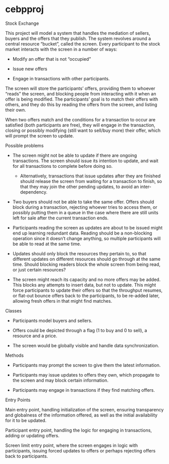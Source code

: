 # cebpproj


Stock Exchange

This project will model a system that handles the mediation of sellers, buyers and the offers that they publish. The system revolves around a central resource “bucket”, called the screen. Every participant to the stock market interacts with the screen in a number of ways:

-   Modify an offer that is not “occupied”
    
-   Issue new offers
    
-   Engage in transactions with other participants.
    

The screen will store the participants’ offers, providing them to whoever “reads” the screen, and blocking people from interacting with it when an offer is being modified. The participants’ goal is to match their offers with others, and they do this by reading the offers from the screen, and listing their own.

When two offers match and the conditions for a transaction to occur are satisfied (both participants are free), they will engage in the transaction, closing or possibly modifying (still want to sell/buy more) their offer, which will prompt the screen to update.

Possible problems

-   The screen might not be able to update if there are ongoing transactions. The screen should issue its intention to update, and wait for all transactions to complete before doing so.
    

	-   Alternatively, transactions that issue updates after they are finished should release the screen from waiting for a transaction to finish, so that they may join the other pending updates, to avoid an inter-dependency.
    

-   Two buyers should not be able to take the same offer. Offers should block during a transaction, rejecting whoever tries to access them, or possibly putting them in a queue in the case where there are still units left for sale after the current transaction ends.
    
-   Participants reading the screen as updates are about to be issued might end up learning redundant data. Reading should be a non-blocking operation since it doesn’t change anything, so multiple participants will be able to read at the same time.
    
-   Updates should only block the resources they pertain to, so that different updates on different resources should go through at the same time. Should blocking readers block the whole screen from being read, or just certain resources?
    
-   The screen might reach its capacity and no more offers may be added. This blocks any attempts to insert data, but not to update. This might force participants to update their offers so that the throughput resumes, or flat-out bounce offers back to the participants, to be re-added later, allowing fresh offers in that might find matches.
    

Classes

-   Participants model buyers and sellers.
    
-   Offers could be depicted through a flag (1 to buy and 0 to sell), a resource and a price.
    
-   The screen would be globally visible and handle data synchronization.
    

Methods

-   Participants may prompt the screen to give them the latest information.
    
-   Participants may issue updates to offers they own, which propagate to the screen and may block certain information.
    
-   Participants may engage in transactions if they find matching offers.
    

Entry Points

Main entry point, handling initialization of the screen, ensuring transparency and globalness of the information offered, as well as the initial availability for it to be updated.

Participant entry point, handling the logic for engaging in transactions, adding or updating offers.

Screen limit entry point, where the screen engages in logic with participants, issuing forced updates to offers or perhaps rejecting offers back to participants.
